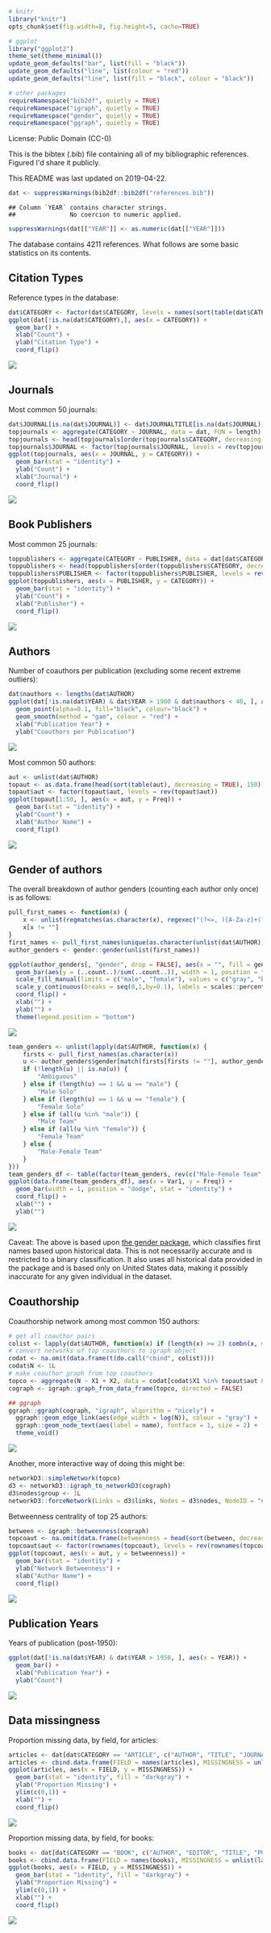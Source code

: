 ``` r
# knitr
library("knitr")
opts_chunk$set(fig.width=8, fig.height=5, cache=TRUE)

# ggplot
library("ggplot2")
theme_set(theme_minimal())
update_geom_defaults("bar", list(fill = "black"))
update_geom_defaults("line", list(colour = "red"))
update_geom_defaults("line", list(fill = "black", colour = "black"))

# other packages
requireNamespace("bib2df", quietly = TRUE)
requireNamespace("igraph", quietly = TRUE)
requireNamespace("gender", quietly = TRUE)
requireNamespace("ggraph", quietly = TRUE)
```

License: Public Domain (CC-0)

This is the bibtex (.bib) file containing all of my bibliographic references. Figured I'd share it publicly.

This README was last updated on 2019-04-22.

``` r
dat <- suppressWarnings(bib2df::bib2df("references.bib"))
```

    ## Column `YEAR` contains character strings.
    ##               No coercion to numeric applied.

``` r
suppressWarnings(dat[["YEAR"]] <- as.numeric(dat[["YEAR"]]))
```

The database contains 4211 references. What follows are some basic statistics on its contents.

Citation Types
--------------

Reference types in the database:

``` r
dat$CATEGORY <- factor(dat$CATEGORY, levels = names(sort(table(dat$CATEGORY))))
ggplot(dat[!is.na(dat$CATEGORY),], aes(x = CATEGORY)) + 
  geom_bar() + 
  xlab("Count") + 
  ylab("Citation Type") + 
  coord_flip()
```

![](README_files/figure-markdown_github/bibtype-1.png)

Journals
--------

Most common 50 journals:

``` r
dat$JOURNAL[is.na(dat$JOURNAL)] <- dat$JOURNALTITLE[is.na(dat$JOURNAL)]
topjournals <- aggregate(CATEGORY ~ JOURNAL, data = dat, FUN = length)
topjournals <- head(topjournals[order(topjournals$CATEGORY, decreasing = TRUE), ], 50)
topjournals$JOURNAL <- factor(topjournals$JOURNAL, levels = rev(topjournals$JOURNAL))
ggplot(topjournals, aes(x = JOURNAL, y = CATEGORY)) + 
  geom_bar(stat = "identity") + 
  ylab("Count") + 
  xlab("Journal") + 
  coord_flip()
```

![](README_files/figure-markdown_github/journal-1.png)

Book Publishers
---------------

Most common 25 journals:

``` r
toppublishers <- aggregate(CATEGORY ~ PUBLISHER, data = dat[dat$CATEGORY == "BOOK",], FUN = length)
toppublishers <- head(toppublishers[order(toppublishers$CATEGORY, decreasing = TRUE), ], 25)
toppublishers$PUBLISHER <- factor(toppublishers$PUBLISHER, levels = rev(toppublishers$PUBLISHER))
ggplot(toppublishers, aes(x = PUBLISHER, y = CATEGORY)) + 
  geom_bar(stat = "identity") + 
  ylab("Count") + 
  xlab("Publisher") + 
  coord_flip()
```

![](README_files/figure-markdown_github/publisher-1.png)

Authors
-------

Number of coauthors per publication (excluding some recent extreme outliers):

``` r
dat$nauthors <- lengths(dat$AUTHOR)
ggplot(dat[!is.na(dat$YEAR) & dat$YEAR > 1900 & dat$nauthors < 40, ], aes(x = YEAR, y = nauthors)) + 
  geom_point(alpha=0.1, fill="black", colour="black") + 
  geom_smooth(method = "gam", colour = "red") + 
  xlab("Publication Year") + 
  ylab("Coauthors per Publication")
```

![](README_files/figure-markdown_github/nauthors-1.png)

Most common 50 authors:

``` r
aut <- unlist(dat$AUTHOR)
topaut <- as.data.frame(head(sort(table(aut), decreasing = TRUE), 150))
topaut$aut <- factor(topaut$aut, levels = rev(topaut$aut))
ggplot(topaut[1:50, ], aes(x = aut, y = Freq)) + 
  geom_bar(stat = "identity") + 
  ylab("Count") + 
  xlab("Author Name") + 
  coord_flip()
```

![](README_files/figure-markdown_github/authors-1.png)

Gender of authors
-----------------

The overall breakdown of author genders (counting each author only once) is as follows:

``` r
pull_first_names <- function(x) {
    x <- unlist(regmatches(as.character(x), regexec("(?<=, )[A-Za-z]+(?=([., ]{1}|$))", as.character(x), perl = TRUE)))
    x[x != ""]
}
first_names <- pull_first_names(unique(as.character(unlist(dat$AUTHOR))))
author_genders <- gender::gender(unlist(first_names))

ggplot(author_genders[, "gender", drop = FALSE], aes(x = "", fill = gender)) +
  geom_bar(aes(y = (..count..)/sum(..count..)), width = 1, position = "dodge") + 
  scale_fill_manual(limits = c("male", "female"), values = c("gray", "black")) +
  scale_y_continuous(breaks = seq(0,1,by=0.1), labels = scales::percent) +
  coord_flip() +
  xlab("") +
  ylab("") +
  theme(legend.position = "bottom")
```

![](README_files/figure-markdown_github/authorgender-1.png)

``` r
team_genders <- unlist(lapply(dat$AUTHOR, function(x) {
    firsts <- pull_first_names(as.character(x))
    u <- author_genders$gender[match(firsts[firsts != ""], author_genders$name)]
    if (!length(u) || is.na(u)) {
        "Ambiguous"
    } else if (length(u) == 1 && u == "male") {
        "Male Solo"
    } else if (length(u) == 1 && u == "female") {
        "Female Solo"
    } else if (all(u %in% "male")) {
        "Male Team"
    } else if (all(u %in% "female")) {
        "Female Team"
    } else {
        "Male-Female Team"
    }
}))
team_genders_df <- table(factor(team_genders, rev(c("Male-Female Team", "Male Solo", "Female Solo", "Male Team", "Female Team", "Ambiguous"))))
ggplot(data.frame(team_genders_df), aes(x = Var1, y = Freq)) +
  geom_bar(width = 1, position = "dodge", stat = "identity") + 
  coord_flip() +
  xlab("") +
  ylab("")
```

![](README_files/figure-markdown_github/teamgender-1.png)

Caveat: The above is based upon [the gender package](https://cran.r-project.org/package=gender), which classifies first names based upon historical data. This is not necessarily accurate and is restricted to a binary classification. It also uses all historical data provided in the package and is based only on United States data, making it possibly inaccurate for any given individual in the dataset.

Coauthorship
------------

Coauthorship network among most common 150 authors:

``` r
# get all coauthor pairs
colist <- lapply(dat$AUTHOR, function(x) if (length(x) >= 2) combn(x, m = 2) else NA_character_)
# convert networks of top coauthors to igraph object
codat <- na.omit(data.frame(t(do.call("cbind", colist))))
codat$N <- 1L
# make coauthor graph from top coauthors
topco <- aggregate(N ~ X1 + X2, data = codat[codat$X1 %in% topaut$aut & codat$X2 %in% topaut$aut, ], FUN = sum)
cograph <- igraph::graph_from_data_frame(topco, directed = FALSE)

## ggraph
ggraph::ggraph(cograph, "igraph", algorithm = "nicely") + 
  ggraph::geom_edge_link(aes(edge_width = log(N)), colour = "gray") + 
  ggraph::geom_node_text(aes(label = name), fontface = 1, size = 2) + 
  theme_void()
```

![](README_files/figure-markdown_github/authornetwork-1.png)

Another, more interactive way of doing this might be:

``` r
networkD3::simpleNetwork(topco)
d3 <- networkD3::igraph_to_networkD3(cograph)
d3$nodes$group <- 1L
networkD3::forceNetwork(Links = d3$links, Nodes = d3$nodes, NodeID = "name", Group = "group")
```

Betweenness centrality of top 25 authors:

``` r
between <- igraph::betweenness(cograph)
topcoaut <- na.omit(data.frame(betweenness = head(sort(between, decreasing = TRUE), 30)))
topcoaut$aut <- factor(rownames(topcoaut), levels = rev(rownames(topcoaut)))
ggplot(topcoaut, aes(x = aut, y = betweenness)) + 
  geom_bar(stat = "identity") + 
  ylab("Network Betweenness") + 
  xlab("Author Name") + 
  coord_flip()
```

![](README_files/figure-markdown_github/between-1.png)

Publication Years
-----------------

Years of publication (post-1950):

``` r
ggplot(dat[!is.na(dat$YEAR) & dat$YEAR > 1950, ], aes(x = YEAR)) + 
  geom_bar() +
  xlab("Publication Year") + 
  ylab("Count")
```

![](README_files/figure-markdown_github/year-1.png)

Data missingness
----------------

Proportion missing data, by field, for articles:

``` r
articles <- dat[dat$CATEGORY == "ARTICLE", c("AUTHOR", "TITLE", "JOURNAL", "YEAR", "VOLUME", "NUMBER", "PAGES", "ABSTRACT", "DOI")]
articles <- cbind.data.frame(FIELD = names(articles), MISSINGNESS = unlist(lapply(articles, function(x) sum(is.na(x) == TRUE)/length(x))))
ggplot(articles, aes(x = FIELD, y = MISSINGNESS)) +
  geom_bar(stat = "identity", fill = "darkgray") + 
  ylab("Proportion Missing") + 
  ylim(c(0,1)) +
  xlab("") + 
  coord_flip()
```

![](README_files/figure-markdown_github/missingness_articles-1.png)

Proportion missing data, by field, for books:

``` r
books <- dat[dat$CATEGORY == "BOOK", c("AUTHOR", "EDITOR", "TITLE", "PUBLISHER", "YEAR", "ADDRESS", "ISBN")]
books <- cbind.data.frame(FIELD = names(books), MISSINGNESS = unlist(lapply(books, function(x) sum(is.na(x) == TRUE)/length(x))))
ggplot(books, aes(x = FIELD, y = MISSINGNESS)) +
  geom_bar(stat = "identity", fill = "darkgray") + 
  ylab("Proportion Missing") + 
  ylim(c(0,1)) +
  xlab("") + 
  coord_flip()
```

![](README_files/figure-markdown_github/missingness_books-1.png)
